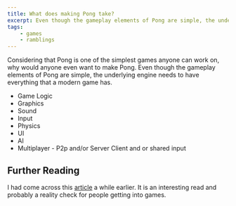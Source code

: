 ```yaml
---
title: What does making Pong take?
excerpt: Even though the gameplay elements of Pong are simple, the underlying engine needs to have everything that a modern game has
tags:
    - games
    - ramblings
---
```


Considering that Pong is one of the simplest games anyone can work on, why would anyone even want to make Pong. Even though the gameplay elements of Pong are simple, the underlying engine needs to have everything that a modern game has.

-   Game Logic
-   Graphics
-   Sound
-   Input
-   Physics
-   UI
-   AI
-   Multiplayer - P2p and/or Server Client and or shared input

## Further Reading

I had come across this [article](http://tinodidriksen.com/2003/05/06/but-can-you-make-pong/) a while earlier. It is an interesting read and probably a reality check for people getting into games.
